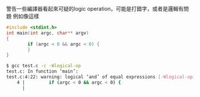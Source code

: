 警告一些編譯器看起來可疑的logic operation，可能是打錯字，或者是邏輯有問題
例如像這樣
``` c
#include <stdint.h>
int main(int argc, char** argv)
{
        if (argc < 0 && argc < 0) {
        }
}
```
``` bash
$ gcc test.c -c -Wlogical-op
test.c: In function ‘main’:
test.c:4:22: warning: logical ‘and’ of equal expressions [-Wlogical-op]
    4 |         if (argc < 0 && argc < 0) {
      |                  
```
